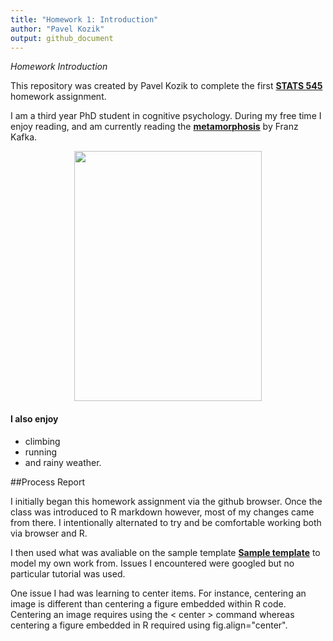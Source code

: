 ```yaml
---
title: "Homework 1: Introduction"
author: "Pavel Kozik"
output: github_document
---
```


*Homework Introduction*

This repository was created by Pavel Kozik to complete the first [**STATS 545**](http://stat545.com/) homework assignment.

I am a third year PhD student in cognitive psychology. During my free time I enjoy reading, and am currently reading the [**metamorphosis**](https://www.goodreads.com/book/show/485894.The_Metamorphosis) by Franz Kafka. 


<p align="center">
<img src="https://qph.ec.quoracdn.net/main-qimg-007fed4d54b8cf5b497fef6f9e8a16d5-c", height="400px" width="300px">
</p>

#### I also enjoy

- climbing 
- running 
- and rainy weather.

##Process Report

I initially began this homework assignment via the github browser. Once the class was introduced to R markdown however, most of my changes came from there. I intentionally alternated to try and be comfortable working both via browser and R. 

I then used what was avaliable on the sample template [**Sample template**](https://github.com/STAT545-UBC/STAT545-UBC.github.io/blob/master/hw01_sample_readme.md) to model my own work from. Issues I encountered were googled but no particular tutorial was used.


One issue I had was learning to center items. For instance, centering an image is different than centering a figure embedded within R code. Centering an image requires using the < center > command whereas centering a figure embedded in R required using fig.align="center". 


